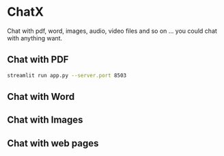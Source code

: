 # ChatX
Chat with pdf, word, images, audio, video files and so on ... you could chat with anything want. 


## Chat with PDF
```bash
streamlit run app.py --server.port 8503
```

## Chat with Word


## Chat with Images

## Chat with web pages



